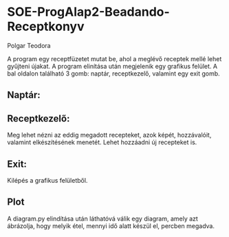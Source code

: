 # SOE-ProgAlap2-Beadando-Receptkonyv
Polgar Teodora

A program egy receptfüzetet mutat be, ahol a meglévő receptek mellé lehet gyűjteni újakat. 
A program elinítása után megjelenik egy grafikus felület. A bal oldalon található 3 gomb: naptár, receptkezelő, valamint egy exit gomb.
## Naptár:
## Receptkezelő: 
Meg lehet nézni az eddig megadott recepteket, azok képét,  hozzávalóit, valamint elkészítésének menetét. Lehet hozzáadni új recepteket is. 
## Exit: 
Kilépés a grafikus felületből. 
## Plot
A diagram.py elindítása után láthatóvá válik egy diagram, amely azt ábrázolja, hogy melyik étel, mennyi idő alatt készül el, percben megadva.
